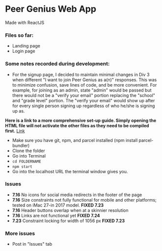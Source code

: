 # Peer Genius Web App

Made with ReactJS

### Files so far:

- Landing page
- Login page

### Some notes recorded during development:

- For the signup page, I decided to maintain minimal changes in Div 3 when different "I want to join Peer Genius as a(n)" responses. This was to minimize confusion, save lines of code, and be more convenient. For example, for joining as an admin, state "admin" would be passed but there would not be a "verify your email" portion replacing the "school" and "grade level" portion. The "verify your email" would show up after for every single person signing up regardless of who he/she is signing up as.

**Here is a link to a more comprehensive set-up guide. Simply opening the HTML file will not activate the other files as they need to be compiled first.** [Link](https://github.com/BrianSongDev/peer-genius/blob/master/setup.md)

- Make sure you have git, npm, and parcel installed (npm install parcel-bundler)
- Clone the folder
- Go into Terminal
- `cd FOLDERNAME`
- `npm start`
- Go into the localhost URL the terminal window gives you.

### Issues

- **7.16** No icons for social media redirects in the footer of the page
- **7.16** Size constraints not fully functional for mobile and other platforms; tested on iMac 27-in 2017 model. **FIXED 7.23**
- **7.16** Header buttons overlap when at a skinnier resolution
- **7.16** Links are not functional yet **FIXED 7.24**
- **7.23** Constraint locking for width of 1056 px **FIXED 7.23**

### More issues

- Post in "Issues" tab
